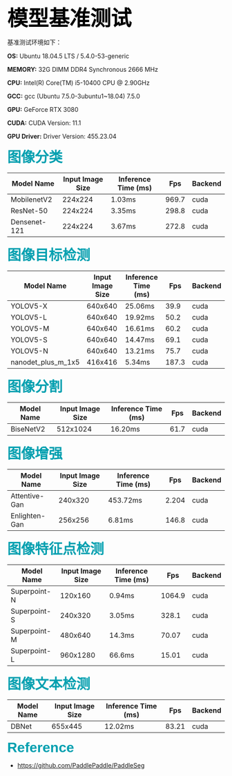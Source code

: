 <b><font color='black' size='8' face='Helvetica'> 模型基准测试 </font></b>

基准测试环境如下：

**OS:** Ubuntu 18.04.5 LTS / 5.4.0-53-generic

**MEMORY:** 32G DIMM DDR4 Synchronous 2666 MHz

**CPU:** Intel(R) Core(TM) i5-10400 CPU @ 2.90GHz

**GCC:** gcc (Ubuntu 7.5.0-3ubuntu1~18.04) 7.5.0

**GPU:** GeForce RTX 3080

**CUDA:** CUDA Version: 11.1

**GPU Driver:** Driver Version: 455.23.04

<b><font color='GrayB' size='6' face='Helvetica'> 图像分类 </font></b>

| Model Name   | Input Image Size | Inference Time (ms) | Fps   | Backend |
|--------------|------------------|---------------------|-------|---------|
| MobilenetV2  | 224x224          | 1.03ms              | 969.7 | cuda    |
| ResNet-50    | 224x224          | 3.35ms              | 298.8 | cuda    |
| Densenet-121 | 224x224          | 3.67ms              | 272.8 | cuda    |

<b><font color='GrayB' size='6' face='Helvetica'> 图像目标检测 </font></b>

| Model Name         | Input Image Size | Inference Time (ms) | Fps   | Backend |
|--------------------|------------------|---------------------|-------|---------|
| YOLOV5-X           | 640x640          | 25.06ms             | 39.9  | cuda    |
| YOLOV5-L           | 640x640          | 19.92ms             | 50.2  | cuda    |
| YOLOV5-M           | 640x640          | 16.61ms             | 60.2  | cuda    |
| YOLOV5-S           | 640x640          | 14.47ms             | 69.1  | cuda    |
| YOLOV5-N           | 640x640          | 13.21ms             | 75.7  | cuda    |
| nanodet_plus_m_1x5 | 416x416          | 5.34ms              | 187.3 | cuda    |

<b><font color='GrayB' size='6' face='Helvetica'> 图像分割 </font></b>

| Model Name | Input Image Size | Inference Time (ms) | Fps  | Backend |
|------------|------------------|---------------------|------|---------|
| BiseNetV2  | 512x1024         | 16.20ms             | 61.7 | cuda    |

<b><font color='GrayB' size='6' face='Helvetica'> 图像增强 </font></b>

| Model Name    | Input Image Size | Inference Time (ms) | Fps   | Backend |
|---------------|------------------|---------------------|-------|---------|
| Attentive-Gan | 240x320          | 453.72ms            | 2.204 | cuda    |
| Enlighten-Gan | 256x256          | 6.81ms              | 146.8 | cuda    |

<b><font color='GrayB' size='6' face='Helvetica'> 图像特征点检测 </font></b>

| Model Name   | Input Image Size | Inference Time (ms) |  Fps   | Backend |
|--------------|------------------|---------------------|--------|---------|
| Superpoint-N | 120x160          | 0.94ms              | 1064.9 |  cuda   |
| Superpoint-S | 240x320          | 3.05ms              | 328.1  |  cuda   |
| Superpoint-M | 480x640          | 14.3ms              | 70.07  |  cuda   |
| Superpoint-L | 960x1280         | 66.6ms              | 15.01  |  cuda   |

<b><font color='GrayB' size='6' face='Helvetica'> 图像文本检测 </font></b>

| Model Name | Input Image Size | Inference Time (ms) | Fps   | Backend |
|------------|------------------|---------------------|-------|---------|
| DBNet      | 655x445          | 12.02ms             | 83.21 | cuda    |

<b><font color='GrayB' size='6' face='Helvetica'> Reference </font></b>

* <https://github.com/PaddlePaddle/PaddleSeg>